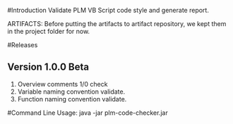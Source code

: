 #Introduction 
Validate PLM VB Script code style and generate report.

ARTIFACTS:
Before putting the artifacts to artifact repository, we kept them in the project folder for now.

#Releases
## Version 1.0.0 Beta
1. Overview comments 1/0 check
2. Variable naming convention validate.
3. Function naming convention validate.

#Command Line
Usage: java -jar plm-code-checker.jar <directory of your scripts>
